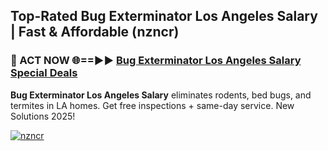 ## Top-Rated Bug Exterminator Los Angeles Salary | Fast & Affordable (nzncr)

<h3>🐜 ACT NOW 🌐==►► <a href="https://tinyurl.com/2dysvsjj" rel="nofollow">Bug Exterminator Los Angeles Salary Special Deals</a></h3>

**Bug Exterminator Los Angeles Salary** eliminates rodents, bed bugs, and termites in LA homes. Get free inspections + same-day service. New Solutions 2025!

[![nzncr](https://i.imgur.com/JCYaghj.jpeg)](https://tinyurl.com/2dysvsjj)